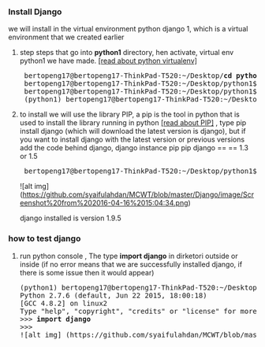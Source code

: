 ### Install Django

we will install in the virtual environment python django 1, which is a virtual environment that we created earlier

1. step steps that go into <b>python1</b> directory, hen activate, virtual env python1 we have made. [[read about python virtualenv]](https://github.com/syaifulahdan/MCWT/tree/master/Python-virtualenv)
   <pre>
    bertopeng17@bertopeng17-ThinkPad-T520:~/Desktop/<b>cd python1/</b>
    bertopeng17@bertopeng17-ThinkPad-T520:~/Desktop/python1$ 
    bertopeng17@bertopeng17-ThinkPad-T520:~/Desktop/python1$ <b>. bin/activate</b>
    (python1) bertopeng17@bertopeng17-ThinkPad-T520:~/Desktop/python1$ 
   </pre>
2. to install we will use the library PIP, a pip is the tool in python that is used to install the library running in python [[read about PIP]](https://docs.python.org/3.6/installing/index.html) ,  type pip install django (which will download the latest version is django), but if you want to install django with the latest version or previous versions add the code behind django, django instance pip pip django == == 1.3 or 1.5
   <pre>
    bertopeng17@bertopeng17-ThinkPad-T520:~/Desktop/python1$ <b>pip install django</b>
   </pre>

   ![alt img] (https://github.com/syaifulahdan/MCWT/blob/master/Django/image/Screenshot%20from%202016-04-16%2015:04:34.png)
   
   django installed is version 1.9.5
   
   
### how to test django

1. run python console , The type <b>import django</b> in dirketori outside or inside  (if no error means that we are successfully installed django, if there is some issue then it would appear) 

   <pre>
   (python1) bertopeng17@bertopeng17-ThinkPad-T520:~/Desktop/python1$ python
   Python 2.7.6 (default, Jun 22 2015, 18:00:18) 
   [GCC 4.8.2] on linux2
   Type "help", "copyright", "credits" or "license" for more information.
   >>> <b>import django</b>
   >>> 
   ![alt img] (https://github.com/syaifulahdan/MCWT/blob/master/Django/image/Screenshot%20from%202016-04-16%2015:17:20.png)
   </pre>
